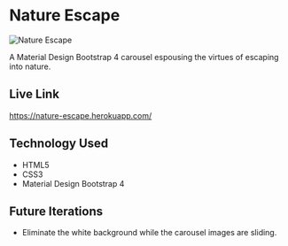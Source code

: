 # Nature Escape

![Nature Escape](https://github.com/toddcf/nature-escape/blob/master/img/green-mountain.jpg "Nature Escape")

A Material Design Bootstrap 4 carousel espousing the virtues of escaping into nature.

## Live Link

https://nature-escape.herokuapp.com/

## Technology Used

- HTML5
- CSS3
- Material Design Bootstrap 4

## Future Iterations

- Eliminate the white background while the carousel images are sliding.